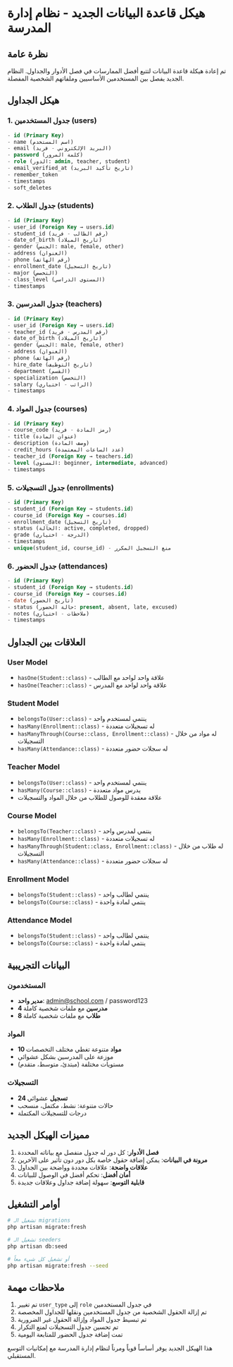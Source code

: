 # هيكل قاعدة البيانات الجديد - نظام إدارة المدرسة

## نظرة عامة

تم إعادة هيكلة قاعدة البيانات لتتبع أفضل الممارسات في فصل الأدوار والجداول. النظام الجديد يفصل بين المستخدمين الأساسيين وملفاتهم الشخصية المفصلة.

## هيكل الجداول

### 1. جدول المستخدمين (users)
```sql
- id (Primary Key)
- name (اسم المستخدم)
- email (البريد الإلكتروني - فريد)
- password (كلمة المرور)
- role (الدور: admin, teacher, student)
- email_verified_at (تاريخ تأكيد البريد)
- remember_token
- timestamps
- soft_deletes
```

### 2. جدول الطلاب (students)
```sql
- id (Primary Key)
- user_id (Foreign Key → users.id)
- student_id (رقم الطالب - فريد)
- date_of_birth (تاريخ الميلاد)
- gender (الجنس: male, female, other)
- address (العنوان)
- phone (رقم الهاتف)
- enrollment_date (تاريخ التسجيل)
- major (التخصص)
- class_level (المستوى الدراسي)
- timestamps
```

### 3. جدول المدرسين (teachers)
```sql
- id (Primary Key)
- user_id (Foreign Key → users.id)
- teacher_id (رقم المدرس - فريد)
- date_of_birth (تاريخ الميلاد)
- gender (الجنس: male, female, other)
- address (العنوان)
- phone (رقم الهاتف)
- hire_date (تاريخ التوظيف)
- department (القسم)
- specialization (التخصص)
- salary (الراتب - اختياري)
- timestamps
```

### 4. جدول المواد (courses)
```sql
- id (Primary Key)
- course_code (رمز المادة - فريد)
- title (عنوان المادة)
- description (وصف المادة)
- credit_hours (عدد الساعات المعتمدة)
- teacher_id (Foreign Key → teachers.id)
- level (المستوى: beginner, intermediate, advanced)
- timestamps
```

### 5. جدول التسجيلات (enrollments)
```sql
- id (Primary Key)
- student_id (Foreign Key → students.id)
- course_id (Foreign Key → courses.id)
- enrollment_date (تاريخ التسجيل)
- status (الحالة: active, completed, dropped)
- grade (الدرجة - اختياري)
- timestamps
- unique(student_id, course_id) - منع التسجيل المكرر
```

### 6. جدول الحضور (attendances)
```sql
- id (Primary Key)
- student_id (Foreign Key → students.id)
- course_id (Foreign Key → courses.id)
- date (تاريخ الحضور)
- status (حالة الحضور: present, absent, late, excused)
- notes (ملاحظات - اختياري)
- timestamps
```

## العلاقات بين الجداول

### User Model
- `hasOne(Student::class)` - علاقة واحد لواحد مع الطالب
- `hasOne(Teacher::class)` - علاقة واحد لواحد مع المدرس

### Student Model
- `belongsTo(User::class)` - ينتمي لمستخدم واحد
- `hasMany(Enrollment::class)` - له تسجيلات متعددة
- `hasManyThrough(Course::class, Enrollment::class)` - له مواد من خلال التسجيلات
- `hasMany(Attendance::class)` - له سجلات حضور متعددة

### Teacher Model
- `belongsTo(User::class)` - ينتمي لمستخدم واحد
- `hasMany(Course::class)` - يدرس مواد متعددة
- علاقة معقدة للوصول للطلاب من خلال المواد والتسجيلات

### Course Model
- `belongsTo(Teacher::class)` - ينتمي لمدرس واحد
- `hasMany(Enrollment::class)` - له تسجيلات متعددة
- `hasManyThrough(Student::class, Enrollment::class)` - له طلاب من خلال التسجيلات
- `hasMany(Attendance::class)` - له سجلات حضور متعددة

### Enrollment Model
- `belongsTo(Student::class)` - ينتمي لطالب واحد
- `belongsTo(Course::class)` - ينتمي لمادة واحدة

### Attendance Model
- `belongsTo(Student::class)` - ينتمي لطالب واحد
- `belongsTo(Course::class)` - ينتمي لمادة واحدة

## البيانات التجريبية

### المستخدمون
- **مدير واحد**: admin@school.com / password123
- **4 مدرسين** مع ملفات شخصية كاملة
- **8 طلاب** مع ملفات شخصية كاملة

### المواد
- **10 مواد** متنوعة تغطي مختلف التخصصات
- موزعة على المدرسين بشكل عشوائي
- مستويات مختلفة (مبتدئ، متوسط، متقدم)

### التسجيلات
- **24 تسجيل** عشوائي
- حالات متنوعة: نشط، مكتمل، منسحب
- درجات للتسجيلات المكتملة

## مميزات الهيكل الجديد

1. **فصل الأدوار**: كل دور له جدول منفصل مع بياناته المحددة
2. **مرونة في البيانات**: يمكن إضافة حقول خاصة بكل دور دون تأثير على الآخرين
3. **علاقات واضحة**: علاقات محددة وواضحة بين الجداول
4. **أمان أفضل**: تحكم أفضل في الوصول للبيانات
5. **قابلية التوسع**: سهولة إضافة جداول وعلاقات جديدة

## أوامر التشغيل

```bash
# تشغيل الـ migrations
php artisan migrate:fresh

# تشغيل الـ seeders
php artisan db:seed

# أو تشغيل كل شيء معاً
php artisan migrate:fresh --seed
```

## ملاحظات مهمة

1. تم تغيير `user_type` إلى `role` في جدول المستخدمين
2. تم إزالة الحقول الشخصية من جدول المستخدمين ونقلها للجداول المخصصة
3. تم تبسيط جدول المواد وإزالة الحقول غير الضرورية
4. تم تحسين جدول التسجيلات لمنع التكرار
5. تمت إضافة جدول الحضور للمتابعة اليومية

هذا الهيكل الجديد يوفر أساساً قوياً ومرناً لنظام إدارة المدرسة مع إمكانيات التوسع المستقبلي. 
